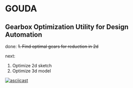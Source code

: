 # GOUDA
## Gearbox Optimization Utility for Design Automation

done:
~~1. Find optimal gears for reduction in 2d~~

next:
1. Optimize 2d sketch
2. Optimize 3d model

[![asciicast](https://asciinema.org/a/2vDqZreZpAQRpaxd5HzaYbjXV.png)](https://asciinema.org/a/2vDqZreZpAQRpaxd5HzaYbjXV)
